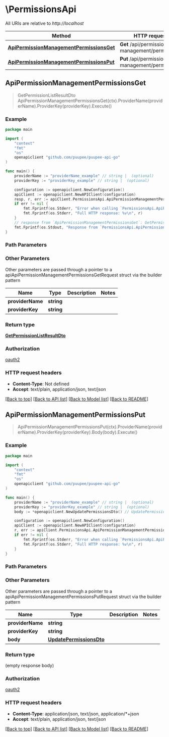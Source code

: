 # \PermissionsApi

All URIs are relative to *http://localhost*

Method | HTTP request | Description
------------- | ------------- | -------------
[**ApiPermissionManagementPermissionsGet**](PermissionsApi.md#ApiPermissionManagementPermissionsGet) | **Get** /api/permission-management/permissions | 
[**ApiPermissionManagementPermissionsPut**](PermissionsApi.md#ApiPermissionManagementPermissionsPut) | **Put** /api/permission-management/permissions | 



## ApiPermissionManagementPermissionsGet

> GetPermissionListResultDto ApiPermissionManagementPermissionsGet(ctx).ProviderName(providerName).ProviderKey(providerKey).Execute()



### Example

```go
package main

import (
    "context"
    "fmt"
    "os"
    openapiclient "github.com/puupee/puupee-api-go"
)

func main() {
    providerName := "providerName_example" // string |  (optional)
    providerKey := "providerKey_example" // string |  (optional)

    configuration := openapiclient.NewConfiguration()
    apiClient := openapiclient.NewAPIClient(configuration)
    resp, r, err := apiClient.PermissionsApi.ApiPermissionManagementPermissionsGet(context.Background()).ProviderName(providerName).ProviderKey(providerKey).Execute()
    if err != nil {
        fmt.Fprintf(os.Stderr, "Error when calling `PermissionsApi.ApiPermissionManagementPermissionsGet``: %v\n", err)
        fmt.Fprintf(os.Stderr, "Full HTTP response: %v\n", r)
    }
    // response from `ApiPermissionManagementPermissionsGet`: GetPermissionListResultDto
    fmt.Fprintf(os.Stdout, "Response from `PermissionsApi.ApiPermissionManagementPermissionsGet`: %v\n", resp)
}
```

### Path Parameters



### Other Parameters

Other parameters are passed through a pointer to a apiApiPermissionManagementPermissionsGetRequest struct via the builder pattern


Name | Type | Description  | Notes
------------- | ------------- | ------------- | -------------
 **providerName** | **string** |  | 
 **providerKey** | **string** |  | 

### Return type

[**GetPermissionListResultDto**](GetPermissionListResultDto.md)

### Authorization

[oauth2](../README.md#oauth2)

### HTTP request headers

- **Content-Type**: Not defined
- **Accept**: text/plain, application/json, text/json

[[Back to top]](#) [[Back to API list]](../README.md#documentation-for-api-endpoints)
[[Back to Model list]](../README.md#documentation-for-models)
[[Back to README]](../README.md)


## ApiPermissionManagementPermissionsPut

> ApiPermissionManagementPermissionsPut(ctx).ProviderName(providerName).ProviderKey(providerKey).Body(body).Execute()



### Example

```go
package main

import (
    "context"
    "fmt"
    "os"
    openapiclient "github.com/puupee/puupee-api-go"
)

func main() {
    providerName := "providerName_example" // string |  (optional)
    providerKey := "providerKey_example" // string |  (optional)
    body := *openapiclient.NewUpdatePermissionsDto() // UpdatePermissionsDto |  (optional)

    configuration := openapiclient.NewConfiguration()
    apiClient := openapiclient.NewAPIClient(configuration)
    r, err := apiClient.PermissionsApi.ApiPermissionManagementPermissionsPut(context.Background()).ProviderName(providerName).ProviderKey(providerKey).Body(body).Execute()
    if err != nil {
        fmt.Fprintf(os.Stderr, "Error when calling `PermissionsApi.ApiPermissionManagementPermissionsPut``: %v\n", err)
        fmt.Fprintf(os.Stderr, "Full HTTP response: %v\n", r)
    }
}
```

### Path Parameters



### Other Parameters

Other parameters are passed through a pointer to a apiApiPermissionManagementPermissionsPutRequest struct via the builder pattern


Name | Type | Description  | Notes
------------- | ------------- | ------------- | -------------
 **providerName** | **string** |  | 
 **providerKey** | **string** |  | 
 **body** | [**UpdatePermissionsDto**](UpdatePermissionsDto.md) |  | 

### Return type

 (empty response body)

### Authorization

[oauth2](../README.md#oauth2)

### HTTP request headers

- **Content-Type**: application/json, text/json, application/*+json
- **Accept**: text/plain, application/json, text/json

[[Back to top]](#) [[Back to API list]](../README.md#documentation-for-api-endpoints)
[[Back to Model list]](../README.md#documentation-for-models)
[[Back to README]](../README.md)

